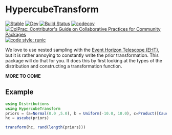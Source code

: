 # HypercubeTransform

[![Stable](https://img.shields.io/badge/docs-stable-blue.svg)](https://ptiede.github.io/HypercubeTransform.jl/stable)
[![Dev](https://img.shields.io/badge/docs-dev-blue.svg)](https://ptiede.github.io/HypercubeTransform.jl/dev)
[![Build Status](https://github.com/ptiede/HypercubeTransform.jl/workflows/CI/badge.svg)](https://github.com/ptiede/HypercubeTransform.jl/actions)
[![codecov](https://codecov.io/gh/ptiede/HypercubeTransform.jl/graph/badge.svg?token=1FIQV6P5ZJ)](https://codecov.io/gh/ptiede/HypercubeTransform.jl)
[![ColPrac: Contributor's Guide on Collaborative Practices for Community Packages](https://img.shields.io/badge/ColPrac-Contributor's%20Guide-blueviolet)](https://github.com/SciML/ColPrac)
[![code style: runic](https://img.shields.io/badge/code_style-%E1%9A%B1%E1%9A%A2%E1%9A%BE%E1%9B%81%E1%9A%B2-black)](https://github.com/fredrikekre/Runic.jl)

We love to use nested sampling with the [Event Horizon Telescope (EHT)](http://eventhorizontelescope.org/), but it is rather annoying to constantly write the prior transformation. This package will do that for you. It does this by first looking at the types of the 
distribution and constructing a transformation function. 


**MORE TO COME**

## Example
```julia
using Distributions
using HypercubeTransform
priors = (a=Normal(0.0 ,5.0), b = Uniform(-10.0, 10.0), c=Product([Cauchy(), Gamma()]))
hc = ascube(priors)

transform(hc, rand(length(priors)))
```

